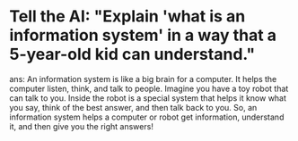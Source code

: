 # Tell the AI: "Explain 'what is an information system' in a way that a 5-year-old kid can understand."

ans: An information system is like a big brain for a computer. It helps the computer listen, think, and talk to people. Imagine you have a toy robot that can talk to you. Inside the robot is a special system that helps it know what you say, think of the best answer, and then talk back to you.
So, an information system helps a computer or robot get information, understand it, and then give you the right answers!
